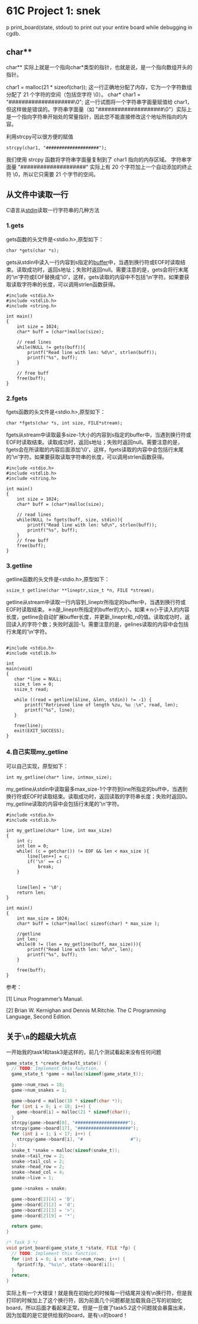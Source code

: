 # 61C Project 1: snek

p print_board(state, stdout) to print out your entire board while debugging in cgdb.

## char**

char** 实际上就是一个指向char*类型的指针，也就是说，是一个指向数组开头的指针。

char1 = malloc(21 * sizeof(char));
这一行正确地分配了内存，它为一个字符数组分配了 21 个字符的空间（包括空字符 \0）。
char* char1 = "####################\0";
这一行试图将一个字符串字面量赋值给 char1，但这样做是错误的。字符串字面量（如 "####################\0"）实际上是一个指向字符串开始处的常量指针，因此您不能直接修改这个地址所指向的内容。

利用strcpy可以很方便的赋值

`strcpy(char1, "####################");`

我们使用 strcpy 函数将字符串字面量复制到了 char1 指向的内存区域。
字符串字面量 "####################" 实际上有 20 个字符加上一个自动添加的终止符 \0，所以它只需要 21 个字节的空间。

## 从文件中读取一行

C语言从[stdin](https://so.csdn.net/so/search?q=stdin&spm=1001.2101.3001.7020)读取一行字符串的几种方法

### 1.gets

gets函数的头文件是<stdio.h>,原型如下：

```
char *gets(char *s);
```

gets从stdin中读入一行内容到s指定的[buffer](https://so.csdn.net/so/search?q=buffer&spm=1001.2101.3001.7020)中，当遇到换行符或EOF时读取结束。读取成功时，返回s地址；失败时返回null。需要注意的是，gets会将行末尾的’\n’字符或EOF替换成’\0’，这样，gets读取的内容中不包括’\n’字符。如果要获取读取字符串的长度，可以调用strlen函数获得。

```
#include <stdio.h>
#include <stdlib.h>
#include <string.h>

int main()
{
	int size = 1024; 
	char* buff = (char*)malloc(size);
 
	// read lines
	while(NULL != gets(buff)){
		printf("Read line with len: %d\n", strlen(buff));
		printf("%s", buff);
	}
	
	// free buff
	free(buff);	
}

```

### 2.fgets

fgets函数的头文件是<stdio.h>,原型如下：

```
char *fgets(char *s, int size, FILE*stream);
```

fgets从stream中读取最多size-1大小的内容到s指定的buffer中，当遇到换行符或EOF时读取结束。读取成功时，返回s地址；失败时返回null。需要注意的是，fgets会在所读取的内容后面添加’\0’，这样，fgets读取的内容中会包括行末尾的’\n’字符。如果要获取读取字符串的长度，可以调用strlen函数获得。

```
#include <stdio.h>
#include <stdlib.h>
#include <string.h>
 
int main()
{
	int size = 1024;
	char* buff = (char*)malloc(size);
 
	// read lines
	while(NULL != fgets(buff, size, stdin)){
		printf("Read line with len: %d\n", strlen(buff));
		printf("%s", buff);
	}	
	// free buff
	free(buff);	
}
```

### 3.getline

getline函数的头文件是<stdio.h>,原型如下：

```
ssize_t getline(char **lineptr,size_t *n, FILE *stream);
```

getline从stream中读取一行内容到_lineptr所指定的buffer中，当遇到换行符或EOF时读取结束。＊n是_lineptr所指定的buffer的大小，如果＊n小于读入的内容长度，getline会自动扩展buffer长度，并更新_lineptr和_n的值。读取成功时，返回读入的字符个数；失败时返回-1。需要注意的是，gelines读取的内容中会包括行末尾的’\n’字符。

```

#include <stdio.h>
#include <stdlib.h>
 
int
main(void)
{
   char *line = NULL;
   size_t len = 0;
   ssize_t read;
 
   while ((read = getline(&line, &len, stdin)) != -1) {
       printf("Retrieved line of length %zu, %u :\n", read, len);
       printf("%s", line);
   }
 
   free(line);
   exit(EXIT_SUCCESS);
}

```

### 4.自己实现my_getline

可以自己实现，原型如下：

```
int my_getline(char* line, intmax_size);
```

my_getline从stdin中读取最多max_size-1个字符到line所指定的buff中，当遇到换行符或EOF时读取结束。读取成功时，返回读取的字符串长度；失败时返回0。my_getline读取的内容中会包括行末尾的’\n’字符。

```
#include <stdio.h>
#include <stdlib.h>
 
int my_getline(char* line, int max_size)
{
	int c;
	int len = 0;
	while( (c = getchar()) != EOF && len < max_size ){
		line[len++] = c;
		if('\n' == c)
			break;
	}
 
	
	line[len] = '\0';
	return len;
}
 
int main()
{
	int max_size = 1024;
	char* buff = (char*)malloc( sizeof(char) * max_size );
 
	//getline
	int len;
	while(0 != (len = my_getline(buff, max_size))){
		printf("Read line with len: %d\n", len);
		printf("%s", buff);
	}
	
	free(buff);
}

```

参考：

[1] Linux Programmer’s Manual.

[2] Brian W. Kernighan and Dennis M.Ritchie. The C Programming Language, Second Edition.

## 关于`\n`的超级大坑点

一开始我的task1和task3是这样的，前几个测试看起来没有任何问题

```c
game_state_t *create_default_state() {
  // TODO: Implement this function.
  game_state_t *game = malloc(sizeof(game_state_t));

  game->num_rows = 18;
  game->num_snakes = 1;

  game->board = malloc(18 * sizeof(char *));
  for (int i = 0; i < 18; i++) {
    game->board[i] = malloc(21 * sizeof(char));
  }
  strcpy(game->board[0], "####################");
  strcpy(game->board[17], "####################");
  for (int i = 1; i < 17; i++) {
    strcpy(game->board[i], "#                  #");
  };
  snake_t *snake = malloc(sizeof(snake_t));
  snake->tail_row = 2;
  snake->tail_col = 2;
  snake->head_row = 2;
  snake->head_col = 4;
  snake->live = 1;

  game->snakes = snake;

  game->board[2][4] = 'D';
  game->board[2][2] = 'd';
  game->board[2][3] = '>';
  game->board[2][9] = '*';

  return game;
}

/* Task 3 */
void print_board(game_state_t *state, FILE *fp) {
  // TODO: Implement this function.
  for (int i = 0; i < state->num_rows; i++) {
    fprintf(fp, "%s\n", state->board[i]);
  }
  return;
}
```

实际上有一个大错误！就是我在初始化的时候每一行结尾并没有\n换行符，但是我打印的时候加上了这个换行符，因为前面几个问题都是加载我自己写的初始化board，所以后面才看起来正常。但是一旦做了task5.2这个问题就会暴露出来，因为加载的是它提供给我的board，是有`\n`的board！